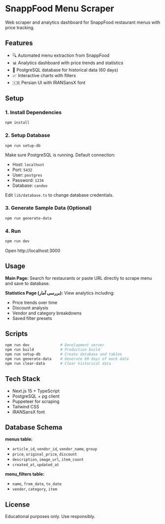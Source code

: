 # SnappFood Menu Scraper

Web scraper and analytics dashboard for SnappFood restaurant menus with price tracking.

## Features

- 🔍 Automated menu extraction from SnappFood
- 📊 Analytics dashboard with price trends and statistics
- 💾 PostgreSQL database for historical data (60 days)
- 📈 Interactive charts with filters
- 🇮🇷 Persian UI with IRANSansX font

## Setup

### 1. Install Dependencies
```bash
npm install
```

### 2. Setup Database
```bash
npm run setup-db
```

Make sure PostgreSQL is running. Default connection:
- Host: `localhost`
- Port: `5432`
- User: `postgres`
- Password: `1234`
- Database: `candoo`

Edit `lib/database.ts` to change database credentials.

### 3. Generate Sample Data (Optional)
```bash
npm run generate-data
```

### 4. Run
```bash
npm run dev
```

Open http://localhost:3000

## Usage

**Main Page:** Search for restaurants or paste URL directly to scrape menu and save to database.

**Statistics Page (بررسی آمار):** View analytics including:
- Price trends over time
- Discount analysis  
- Vendor and category breakdowns
- Saved filter presets

## Scripts

```bash
npm run dev              # Development server
npm run build            # Production build
npm run setup-db         # Create database and tables
npm run generate-data    # Generate 60 days of mock data
npm run clear-data       # Clear historical data
```

## Tech Stack

- Next.js 15 + TypeScript
- PostgreSQL + pg client
- Puppeteer for scraping
- Tailwind CSS
- IRANSansX font

## Database Schema

**menus table:**
- `article_id`, `vendor_id`, `vendor_name`, `group`
- `price`, `original_price`, `discount`
- `description`, `image_url`, `item_count`
- `created_at`, `updated_at`

**menu_filters table:**
- `name`, `from_date`, `to_date`
- `vendor`, `category`, `item`

## License

Educational purposes only. Use responsibly.
